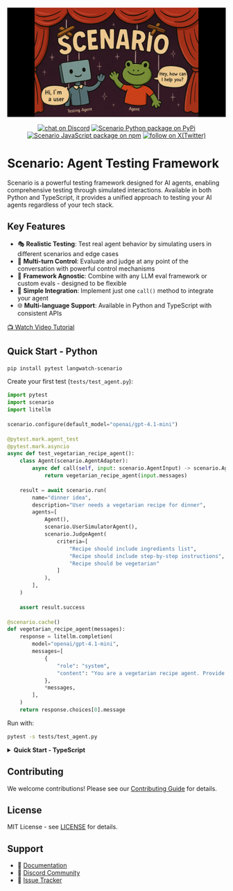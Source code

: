 ![scenario](./assets/scenario-wide.webp)

<p align="center">
	<a href="https://discord.gg/kT4PhDS2gH" target="_blank"><img src="https://img.shields.io/discord/1227886780536324106?logo=discord&labelColor=%20%235462eb&logoColor=%20%23f5f5f5&color=%20%235462eb" alt="chat on Discord"></a>
	<a href="https://pypi.python.org/pypi/langwatch-scenario" target="_blank"><img src="https://img.shields.io/pypi/dm/langwatch-scenario?logo=python&logoColor=white&label=pypi%20langwatch-scenario&color=blue" alt="Scenario Python package on PyPi"></a>
	<a href="https://www.npmjs.com/package/@langwatch/scenario" target="_blank"><img src="https://img.shields.io/npm/dm/@langwatch/scenario?logo=npm&logoColor=white&label=npm%20@langwatch/scenario&color=blue" alt="Scenario JavaScript package on npm"></a>
	<a href="https://twitter.com/intent/follow?screen_name=langwatchai" target="_blank">
	<img src="https://img.shields.io/twitter/follow/langwatchai?logo=X&color=%20%23f5f5f5" alt="follow on X(Twitter)"></a>
</p>

# Scenario: Agent Testing Framework

Scenario is a powerful testing framework designed for AI agents, enabling comprehensive testing through simulated interactions. Available in both Python and TypeScript, it provides a unified approach to testing your AI agents regardless of your tech stack.

## Key Features

- 🎭 **Realistic Testing**: Test real agent behavior by simulating users in different scenarios and edge cases
- 🎯 **Multi-turn Control**: Evaluate and judge at any point of the conversation with powerful control mechanisms
- 🔌 **Framework Agnostic**: Combine with any LLM eval framework or custom evals - designed to be flexible
- 🚀 **Simple Integration**: Implement just one `call()` method to integrate your agent
- 🌐 **Multi-language Support**: Available in Python and TypeScript with consistent APIs

[📺 Watch Video Tutorial](https://www.youtube.com/watch?v=f8NLpkY0Av4)

## Quick Start - Python

```bash
pip install pytest langwatch-scenario
```

Create your first test (`tests/test_agent.py`):

```python
import pytest
import scenario
import litellm

scenario.configure(default_model="openai/gpt-4.1-mini")

@pytest.mark.agent_test
@pytest.mark.asyncio
async def test_vegetarian_recipe_agent():
    class Agent(scenario.AgentAdapter):
        async def call(self, input: scenario.AgentInput) -> scenario.AgentReturnTypes:
            return vegetarian_recipe_agent(input.messages)

    result = await scenario.run(
        name="dinner idea",
        description="User needs a vegetarian recipe for dinner",
        agents=[
            Agent(),
            scenario.UserSimulatorAgent(),
            scenario.JudgeAgent(
                criteria=[
                    "Recipe should include ingredients list",
                    "Recipe should include step-by-step instructions",
                    "Recipe should be vegetarian"
                ]
            ),
        ],
    )

    assert result.success

@scenario.cache()
def vegetarian_recipe_agent(messages):
    response = litellm.completion(
        model="openai/gpt-4.1-mini",
        messages=[
            {
                "role": "system",
                "content": "You are a vegetarian recipe agent. Provide complete recipes with ingredients and instructions.",
            },
            *messages,
        ],
    )
    return response.choices[0].message
```

Run with:
```bash
pytest -s tests/test_agent.py
```

<details>
<summary><strong>Quick Start - TypeScript</strong></summary>

Install the package:
```bash
# Using npm
npm install @langwatch/scenario

# Using pnpm (recommended)
pnpm add @langwatch/scenario

# Using yarn
yarn add @langwatch/scenario
```

Create your first test:
```typescript
import scenario, { TestableAgent } from "@langwatch/scenario";

class MyAgent implements TestableAgent {
  async invoke(message: string): Promise<{ message: string }> {
    // Your agent implementation here
    return { message: "Recipe response..." };
  }
}

const result = await scenario.run({
  name: "vegetarian recipe agent",
  description: "User wants a vegetarian dinner recipe",
  agents: [
    new MyAgent(),
    scenario.userSimulatorAgent(),
    scenario.judgeAgent({
      criteria: [
        "Recipe has step-by-step instructions",
        "Recipe does not contain meat or fish",
      ],
    })
  ]
});

if (result.verdict === "success") {
  console.log("Test passed!");
} else {
  console.log("Test failed:", result.reasoning);
}
```
</details>

## Contributing

We welcome contributions! Please see our [Contributing Guide](CONTRIBUTING.md) for details.

## License

MIT License - see [LICENSE](LICENSE) for details.

## Support

- 📖 [Documentation](https://docs.langwatch.ai)
- 💬 [Discord Community](https://discord.gg/langwatch)
- 🐛 [Issue Tracker](https://github.com/langwatch/scenario/issues)
